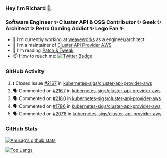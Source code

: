 ### Hey I'm Richard 👋, 

<h3 align="left">Software Engineer ✨ Cluster API & OSS Contributor ✨ Geek ✨ Architect ✨ Retro Gaming Addict ✨ Lego Fan ✨</h3>

- 🔭 I’m currently working at [weaveworks](https://github.com/weaveworks) as a engineer/architect
- 👯 I’m a maintainer of [Cluster API Provider AWS](https://github.com/kubernetes-sigs/cluster-api-provider-aws)
- 💬 I'm reading [Patch & Tweak](https://bjooks.com/products/patch-tweak-exploring-modular-synthesis)
- 📫 How to reach me: [![Twitter Badge](https://img.shields.io/badge/-@fruit_case-00acee?style=flat&logo=Twitter&logoColor=white)](https://twitter.com/intent/follow?screen_name=fruit_case "Follow on Twitter")

### GitHub Activity 

<!--START_SECTION:activity-->
1. ❗️ Closed issue [#2167](https://github.com/kubernetes-sigs/cluster-api-provider-aws/issues/2167) in [kubernetes-sigs/cluster-api-provider-aws](https://github.com/kubernetes-sigs/cluster-api-provider-aws)
2. 🗣 Commented on [#2167](https://github.com/kubernetes-sigs/cluster-api-provider-aws/issues/2167) in [kubernetes-sigs/cluster-api-provider-aws](https://github.com/kubernetes-sigs/cluster-api-provider-aws)
3. 🗣 Commented on [#2180](https://github.com/kubernetes-sigs/cluster-api-provider-aws/issues/2180) in [kubernetes-sigs/cluster-api-provider-aws](https://github.com/kubernetes-sigs/cluster-api-provider-aws)
4. 🗣 Commented on [#1786](https://github.com/kubernetes-sigs/cluster-api-provider-aws/issues/1786) in [kubernetes-sigs/cluster-api-provider-aws](https://github.com/kubernetes-sigs/cluster-api-provider-aws)
5. 🗣 Commented on [#2078](https://github.com/kubernetes-sigs/cluster-api-provider-aws/issues/2078) in [kubernetes-sigs/cluster-api-provider-aws](https://github.com/kubernetes-sigs/cluster-api-provider-aws)
<!--END_SECTION:activity-->

### GitHub Stats

[![Anurag's github stats](https://github-readme-stats.vercel.app/api?username=richardcase&count_private=true&show_icons=true)](https://github.com/anuraghazra/github-readme-stats)

[![Top Langs](https://github-readme-stats.vercel.app/api/top-langs/?username=richardcase&hide=html&layout=compact)](https://github.com/anuraghazra/github-readme-stats)
